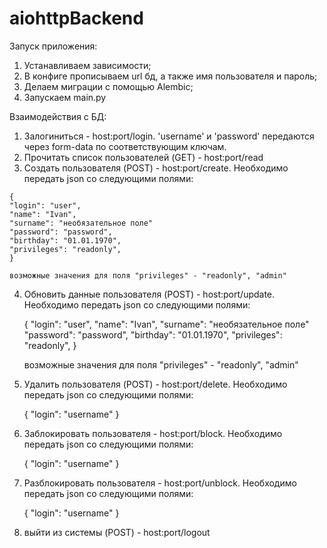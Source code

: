 # aiohttpBackend

Запуск приложения:
  1) Устанавливаем зависимости; 
  2) В конфиге прописываем url бд, а также имя пользователя и пароль;
  3) Делаем миграции с помощью Alembic;
  4) Запускаем main.py
  
Взаимодействия с БД:
  1) Залогиниться - host:port/login. 'username' и 'password' передаются через form-data по соответствующим ключам.
  2) Прочитать список пользователей (GET) - host:port/read 
  3) Создать пользователя (POST) - host:port/create. Необходимо передать json со следующими полями:
  
    {
    "login": "user",
    "name": "Ivan",
    "surname": "необязательное поле"
    "password": "password",
    "birthday": "01.01.1970",
    "privileges": "readonly",
    }
    
    возможные значения для поля "privileges" - "readonly", "admin"
    
 4) Обновить данные пользователя (POST) - host:port/update. Необходимо передать json со следующими полями:
   
    {
    "login": "user",
    "name": "Ivan",
    "surname": "необязательное поле"
    "password": "password",
    "birthday": "01.01.1970",
    "privileges": "readonly",
    }
    
    возможные значения для поля "privileges" - "readonly", "admin"
    
 5) Удалить пользователя (POST) - host:port/delete. Необходимо передать json со следующими полями:
  
    {
    "login": "username"
    }
  
 6) Заблокировать пользователя - host:port/block. Необходимо передать json со следующими полями:
  
    {
    "login": "username"
    }
    
 7) Разблокировать пользователя - host:port/unblock. Необходимо передать json со следующими полями:
  
    {
    "login": "username"
    }
    
 8) выйти из системы (POST) - host:port/logout
  
